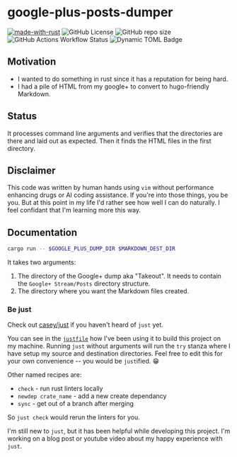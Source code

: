 # google-plus-posts-dumper

[![made-with-rust](https://img.shields.io/badge/Made%20with-Rust-1f425f.svg)](https://www.rust-lang.org/)
![GitHub License](https://img.shields.io/github/license/chicks-net/google-plus-posts-dumper)
![GitHub repo size](https://img.shields.io/github/repo-size/chicks-net/google-plus-posts-dumper)
![GitHub Actions Workflow Status](https://img.shields.io/github/actions/workflow/status/chicks-net/google-plus-posts-dumper/verify.yaml)
![Dynamic TOML Badge](https://img.shields.io/badge/dynamic/toml?url=https%3A%2F%2Fraw.githubusercontent.com%2Fchicks-net%2Fwww-chicks-net%2Frefs%2Fheads%2Fmain%2Fhugo.toml&query=%24.theme%5B0%5D&label=theme%5B0%5D)

## Motivation

* I wanted to do something in rust since it has a reputation for being hard.
* I had a pile of HTML from my google+ to convert to hugo-friendly Markdown.

## Status

It processes command line arguments and verifies that the directories are
there and laid out as expected.  Then it finds the HTML files in the first
directory.

## Disclaimer

This code was written by human hands using `vim` without performance
enhancing drugs or AI coding assistance.  If you're into those things,
you be you.  But at this point in my life I'd rather see how well I
can do naturally.  I feel confidant that I'm learning more this way.

## Documentation

```zsh
cargo run -- $GOOGLE_PLUS_DUMP_DIR $MARKDOWN_DEST_DIR
```

It takes two arguments:

1. The directory of the Google+ dump aka "Takeout".  It needs to contain the
`Google+ Stream/Posts` directory structure.
1. The directory where you want the Markdown files created.

### Be just

Check out [casey/just](https://github.com/casey/just) if you haven't heard of
`just` yet.

You can see in the [`justfile`](./justfile) how I've been using it to build this
project on my machine.  Running `just` without arguments will run the `try`
stanza where I have setup my source and destination directories.  Feel free to
edit this for your own convenience -- you would be `just`ified.  :grin:

Other named recipes are:

* `check` - run rust linters locally
* `newdep crate_name` - add a new create dependancy
* `sync` - get out of a branch after merging

So `just check` would rerun the linters for you.

I'm still new to `just`, but it has been helpful while developing this
project.  I'm working on a blog post or youtube video about my happy
experience with `just`.
